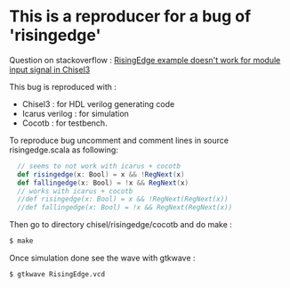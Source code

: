 # This is a reproducer for a bug of 'risingedge'

Question on stackoverflow : [RisingEdge example doesn't work for module input signal in Chisel3](https://stackoverflow.com/questions/57866167/risingedge-example-doesnt-work-for-module-input-signal-in-chisel3)

This bug is reproduced with :
* Chisel3 : for HDL verilog generating code
* Icarus verilog : for simulation
* Cocotb : for testbench.

To reproduce bug uncomment and comment lines in source risingedge.scala as following:

```scala
  // seems to not work with icarus + cocotb
  def risingedge(x: Bool) = x && !RegNext(x)
  def fallingedge(x: Bool) = !x && RegNext(x)
  // works with icarus + cocotb
  //def risingedge(x: Bool) = x && !RegNext(RegNext(x))
  //def fallingedge(x: Bool) = !x && RegNext(RegNext(x))
```

Then go to directory chisel/risingedge/cocotb and do make :
```bash
$ make
```
Once simulation done see the wave with gtkwave :

```bash
$ gtkwave RisingEdge.vcd 
```

